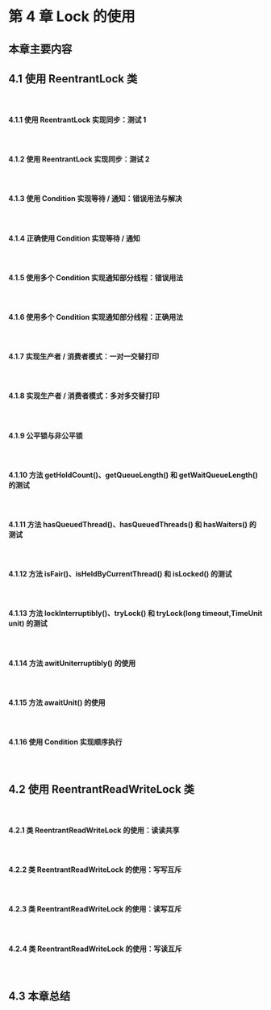 # 第 4 章 Lock 的使用

## 本章主要内容
	

## 4.1 使用 ReentrantLock 类
　　

#### 4.1.1 使用 ReentrantLock 实现同步：测试 1
　　

#### 4.1.2 使用 ReentrantLock 实现同步：测试 2
　　

#### 4.1.3 使用 Condition 实现等待 / 通知：错误用法与解决
　　


#### 4.1.4 正确使用 Condition 实现等待 / 通知
　　

#### 4.1.5 使用多个 Condition 实现通知部分线程：错误用法
　　

#### 4.1.6 使用多个 Condition 实现通知部分线程：正确用法
　　

#### 4.1.7 实现生产者 / 消费者模式：一对一交替打印
　　

#### 4.1.8 实现生产者 / 消费者模式：多对多交替打印
　　

#### 4.1.9 公平锁与非公平锁
　　


#### 4.1.10 方法 getHoldCount()、getQueueLength() 和 getWaitQueueLength() 的测试
　　

#### 4.1.11 方法 hasQueuedThread()、hasQueuedThreads() 和 hasWaiters() 的测试
　　


#### 4.1.12 方法 isFair()、isHeldByCurrentThread() 和 isLocked() 的测试
　　


#### 4.1.13 方法 lockInterruptibly()、tryLock() 和 tryLock(long timeout,TimeUnit unit) 的测试
　　


#### 4.1.14 方法 awitUniterruptibly() 的使用
　　

#### 4.1.15 方法 awaitUnit() 的使用
　　

#### 4.1.16 使用 Condition 实现顺序执行
　　

## 4.2 使用 ReentrantReadWriteLock 类
　　

#### 4.2.1 类 ReentrantReadWriteLock 的使用：读读共享
　　

#### 4.2.2 类 ReentrantReadWriteLock 的使用：写写互斥
　　

#### 4.2.3 类 ReentrantReadWriteLock 的使用：读写互斥
　　

#### 4.2.4 类 ReentrantReadWriteLock 的使用：写读互斥
　　

## 4.3 本章总结
　　


